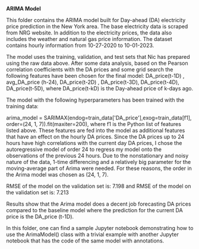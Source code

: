 **ARIMA Model**

This folder contains the ARIMA model built for Day-ahead (DA) electricity price prediction in the New York area. The base electricity data is scraped from NRG website. In addition to the electricity prices, the data also includes the weather and natural gas price information. The dataset contains hourly information from 10-27-2020 to 10-01-2023. 

The model uses the training, validation, and test sets that Nic has prepared using the raw data above. After some data analysis, based on the Pearson correlation coefficients with the DA prices and some grid search the following features have been chosen for the final model: 
DA_price(t-1D) , avg_DA_price (h-24), DA_price(t-2D) , DA_price(t-3D), DA_price(t-4D), 
DA_price(t-5D), where DA_price(t-kD) is the Day-ahead price of k-days ago. 

The model with the following hyperparameters has been trained with the training data: 

arima_model = SARIMAX(endog=train_data['DA_price'],exog=train_data[f1], order=(24, 1, 7)).fit(maxiter=200),
where f1 is the Python list of features listed above. These features are fed into the model as additional features that have an effect on the hourly DA prices. 
Since the DA prices up to 24 hours have high correlations with the current day DA prices, I chose the autoregressive model of order 24 to regress my model onto the observations of the previous 24 hours. Due to the nonstationary and noisy nature of the data, 1-time differencing and a relatively big parameter for the moving-average part of Arima were needed. For these reasons, the order in the Arima model was chosen as (24, 1, 7). 

RMSE of the model on the validation set is: 7.198 and 
RMSE of the model on the validation set is: 7.213

Results show that the Arima model does a decent job forecasting DA prices compared to the baseline model where the prediction for the current DA price is the DA_price (t-1D). 

In this folder, one can find a sample Jupyter notebook demonstrating how to use the ArimaModel() class with a trivial example with another Jupyter notebook that has the code of the same model with annotations. 
